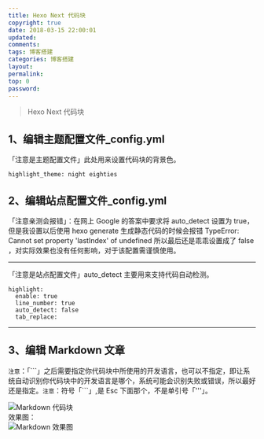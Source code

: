 ```yaml
---
title: Hexo Next 代码块
copyright: true
date: 2018-03-15 22:00:01
updated:
comments:
tags: 博客搭建
categories: 博客搭建
layout:
permalink:
top: 0
password:
---
```


<blockquote class="blockquote-center"> Hexo Next 代码块 </blockquote>

<!-- more -->

## 1、编辑主题配置文件_config.yml  
「注意是主题配置文件」此处用来设置代码块的背景色。
```
highlight_theme: night eighties
```

## 2、编辑站点配置文件_config.yml
「注意亲测会报错」：在网上 Google 的答案中要求将 auto_detect 设置为 true，但是我设置以后使用 hexo generate 生成静态代码的时候会报错 TypeError: Cannot set property 'lastIndex' of undefined 所以最后还是乖乖设置成了 false ，对实际效果也没有任何影响，对于该配置需谨慎使用。

---

「注意是站点配置文件」auto_detect 主要用来支持代码自动检测。
```
highlight:
  enable: true
  line_number: true
  auto_detect: false
  tab_replace:
```
---

## 3、编辑 Markdown 文章
`注意`：「\`\`\`」之后需要指定你代码块中所使用的开发语言，也可以不指定，即让系统自动识别你代码块中的开发语言是哪个，系统可能会识别失败或错误，所以最好还是指定。`注意`：符号「\`\`\`」,是 Esc 下面那个，不是单引号「'''」。

![Markdown 代码块](/upload_image/codeblock.png "Markdown 代码块")  
效果图：  
![Markdown 效果图](/upload_image/codeblock1.png "Markdown 效果图")
